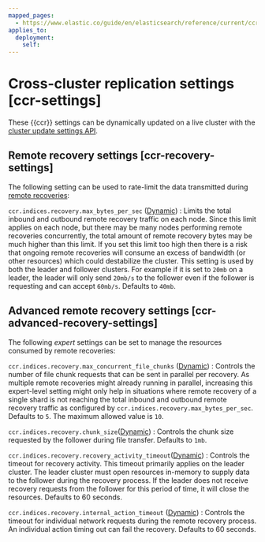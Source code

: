 ```yaml
---
mapped_pages:
  - https://www.elastic.co/guide/en/elasticsearch/reference/current/ccr-settings.html
applies_to:
  deployment:
    self:
---
```


# Cross-cluster replication settings [ccr-settings]

These {{ccr}} settings can be dynamically updated on a live cluster with the [cluster update settings API](https://www.elastic.co/docs/api/doc/elasticsearch/operation/operation-cluster-put-settings).


## Remote recovery settings [ccr-recovery-settings]

The following setting can be used to rate-limit the data transmitted during [remote recoveries](docs-content://deploy-manage/tools/cross-cluster-replication.md#ccr-remote-recovery):

`ccr.indices.recovery.max_bytes_per_sec` ([Dynamic](docs-content://deploy-manage/stack-settings.md#dynamic-cluster-setting))
:   Limits the total inbound and outbound remote recovery traffic on each node. Since this limit applies on each node, but there may be many nodes performing remote recoveries concurrently, the total amount of remote recovery bytes may be much higher than this limit. If you set this limit too high then there is a risk that ongoing remote recoveries will consume an excess of bandwidth (or other resources) which could destabilize the cluster. This setting is used by both the leader and follower clusters. For example if it is set to `20mb` on a leader, the leader will only send `20mb/s` to the follower even if the follower is requesting and can accept `60mb/s`. Defaults to `40mb`.


## Advanced remote recovery settings [ccr-advanced-recovery-settings]

The following *expert* settings can be set to manage the resources consumed by remote recoveries:

`ccr.indices.recovery.max_concurrent_file_chunks` ([Dynamic](docs-content://deploy-manage/stack-settings.md#dynamic-cluster-setting))
:   Controls the number of file chunk requests that can be sent in parallel per recovery. As multiple remote recoveries might already running in parallel, increasing this expert-level setting might only help in situations where remote recovery of a single shard is not reaching the total inbound and outbound remote recovery traffic as configured by `ccr.indices.recovery.max_bytes_per_sec`. Defaults to `5`. The maximum allowed value is `10`.

`ccr.indices.recovery.chunk_size`([Dynamic](docs-content://deploy-manage/stack-settings.md#dynamic-cluster-setting))
:   Controls the chunk size requested by the follower during file transfer. Defaults to `1mb`.

`ccr.indices.recovery.recovery_activity_timeout`([Dynamic](docs-content://deploy-manage/stack-settings.md#dynamic-cluster-setting))
:   Controls the timeout for recovery activity. This timeout primarily applies on the leader cluster. The leader cluster must open resources in-memory to supply data to the follower during the recovery process. If the leader does not receive recovery requests from the follower for this period of time, it will close the resources. Defaults to 60 seconds.

`ccr.indices.recovery.internal_action_timeout` ([Dynamic](docs-content://deploy-manage/stack-settings.md#dynamic-cluster-setting))
:   Controls the timeout for individual network requests during the remote recovery process. An individual action timing out can fail the recovery. Defaults to 60 seconds.

